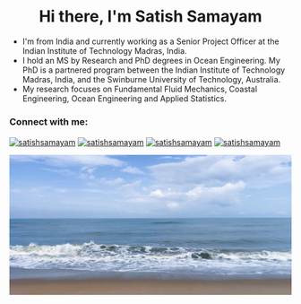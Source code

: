 <h1 align="center">Hi there, I'm Satish Samayam</h1>


- I'm from India and currently working as a Senior Project Officer at the Indian Institute of Technology Madras, India. 
- I hold an MS by Research and PhD degrees in Ocean Engineering. My PhD is a partnered program between the Indian Institute of Technology Madras, India, and the Swinburne University of Technology, Australia. 
- My research focuses on Fundamental Fluid Mechanics, Coastal Engineering, Ocean Engineering and Applied Statistics. 


<h3 align="left">Connect with me:</h3>
<p align="left">

<a href="https://scholar.google.co.in/citations?user=MpbDWF0AAAAJ&hl=en" target="blank"><img align="center" src="https://cdn.jsdelivr.net/npm/simple-icons@3.0.1/icons/googlescholar.svg" alt="satishsamayam" height="30" width="40" /></a>
<a href="https://www.researchgate.net/profile/Satish-Samayam" target="blank"><img align="center" src="https://cdn.jsdelivr.net/npm/simple-icons@3.0.1/icons/researchgate.svg" alt="satishsamayam" height="30" width="40" /></a>
<a href="https://www.linkedin.com/in/satishsamayam/" target="blank"><img align="center" src="https://cdn.jsdelivr.net/npm/simple-icons@3.0.1/icons/linkedin.svg" alt="satishsamayam" height="30" width="40" /></a>
<a href="https://www.instagram.com/satish_samayam" target="blank"><img align="center" src="https://cdn.jsdelivr.net/npm/simple-icons@3.0.1/icons/instagram.svg" alt="satishsamayam" height="30" width="40" /></a>
</p>



<div align="center">
<img src="https://github.com/SatishSamayam/SatishSamayam/blob/main/waves.png" width="800" height="250"/>
</div>

